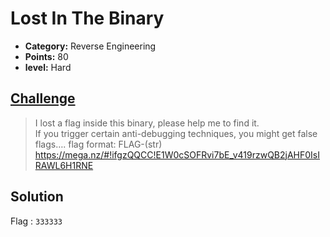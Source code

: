 # Lost In The Binary

* **Category:** Reverse Engineering
* **Points:** 80
* **level:** Hard


## [Challenge](https://ctflearn.com/challenge/285)

> I lost a flag inside this binary, please help me to find it.  
> If you trigger certain anti-debugging   techniques, you might get false flags….
> flag format: FLAG-(str)  https://mega.nz/#!ifgzQQCC!E1W0cSOFRvi7bE_v419rzwQB2jAHF0IsIRAWL6H1RNE  


## Solution




Flag : ```333333```

